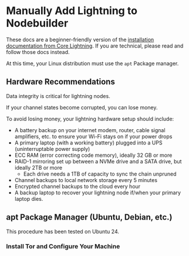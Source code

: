 # Manually Add Lightning to Nodebuilder

These docs are a beginner-friendly version of the [installation documentation from Core Lightning](https://github.com/ElementsProject/lightning/blob/master/doc/getting-started/getting-started/installation.md). If you are technical, please read and follow those docs instead.

At this time, your Linux distribution must use the `apt` Package manager.

## Hardware Recommendations

Data integrity is critical for lightning nodes.

If your channel states become corrupted, you can lose money.

To avoid losing money, your lightning hardware setup should include:
- A battery backup on your internet modem, router, cable signal amplifiers, etc. to ensure your Wi-Fi stays on if your power drops
- A primary laptop (with a working battery) plugged into a UPS (uninterruptable power supply)
- ECC RAM (error correcting code memory), ideally 32 GB or more
- RAID-1 mirroring set up between a NVMe drive and a SATA drive, but ideally 2TB or more
  - Each drive needs a 1TB of capacity to sync the chain unpruned
- Channel backups to local network storage every 5 minutes
- Encrypted channel backups to the cloud every hour
- A backup laptop to recover your lightning node if/when your primary laptop dies.

## apt Package Manager (Ubuntu, Debian, etc.)

This procedure has been tested on Ubuntu 24.

### Install Tor and Configure Your Machine
